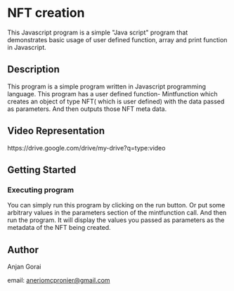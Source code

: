 <h1>NFT creation </h1>

This Javascript program is a simple "Java script" program that demonstrates basic usage of user defined function, array and print function in Javascript.
<h2>Description</h2>
This program is a simple program written in Javascript programming language. This program has a user defined function- Mintfunction which creates an object of type NFT( which is user defined) with the data passed as parameters. And then outputs those NFT meta data.

<h2> Video Representation</h2>
https://drive.google.com/drive/my-drive?q=type:video

<h2>Getting Started</h2>
<h3>Executing program</h3>
You can simply run this program by clicking on the run button. Or put some arbitrary values in the parameters section of the mintfunction call. And then run the program. It will display the values you passed as parameters as the metadata of the NFT being created.

<h2>Author</h2>
Anjan Gorai

email: aneriomcpronier@gmail.com
